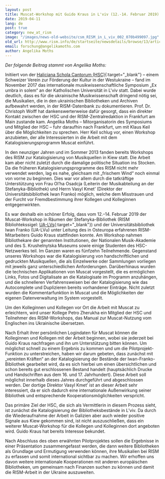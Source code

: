 ```yaml
---
layout: post
title: Muscat-Workshop mit Guido Kraus in L'viv (12.-14. Februar 2019)
date: 2019-04-11
lang: de
post: true
category: new_at_rism
image: "/images/news-old-website/csm_RISM_in_L_viv_002_070b499097.jpg"
old_url: http://www.rism.info/de/startseite/newsdetails/browse/13/article/64/muscat-workshop-with-guido-kraus-in-lviv-12-14-february-2019.html
email: forschung@angelikamoths.com
author: Angelika Moths
---
```


_Der folgende Beitrag stammt von Angelika Moths:_

Initiiert von der [Haliciana Schola Cantorum (HSC)](https://hsc.lviv.ua/){:target="_blank"} – einem Schweizer Verein zur Förderung der Kultur in der Westukraine – fand im November 2017 das internationale musikwissenschaftliche Symposium „Ex umbra in solem“ an der Katholischen Universität in L'viv statt. Dabei wurde deutlich, dass es für die ukrainische Musikwissenschaft dringend nötig sei, die Musikalien, die in den ukrainischen Bibliotheken und Archiven aufbewahrt werden, in der RISM-Datenbank zu dokumentieren. Prof. Dr. Christoph Wolff hat dankenswerterweise dafür gesorgt, dass ein direkter Kontakt zwischen der HSC und der RISM-Zentralredaktion in Frankfurt am Main zustande kam. Angelika Moths – Mitorganisatorin des Symposiums und Mitglied der HSC – fuhr daraufhin nach Frankfurt, um mit Klaus Keil über die Möglichkeiten zu sprechen. Herr Keil schlug vor, einen Workshop anzubieten, der alle Interessierten in die Arbeit mit dem Katalogisierungsprogramm Muscat einführt.

In den neunziger Jahren und im Sommer 2013 fanden bereits Workshops des RISM zur Katalogisierung von Musikquellen in Kiew statt. Die Arbeit kam aber nicht zuletzt durch die damalige politische Situation ins Stocken. Da die früheren Katalogisierungsprogramme des RISM nicht mehr verwendet werden, lag es nahe, gleichsam mit „frischem Wind“ noch einmal von vorne zu beginnen. Dies war vor allem durch die tatkräftige Unterstützung von Frau Ol’ha Osadcja (Leiterin der Musikabteilung an der Stefanyka-Bibliothek) und Herrn Vasyl Kmet’ (Direktor der Universitätsbibliothek Iwan Franko) möglich, welche dem Misstrauen und der Furcht vor Fremdbestimmung ihrer Kollegen und Kolleginnen entgegenwirkten.

Es war deshalb ein schöner Erfolg, dass vom 12.–14. Februar 2019 der Muscat-Workshop in Räumen der Stefanyka-Bibliothek (RISM Bibliohtekssigel: [UA-LVs](https://opac.rism.info/search?View=rism&siglum=UA-LVs){:target="_blank"}) und der Universitätsbibliothek Iwan Franko (UA-LVu) unter Leitung des in Osteuropa erfahrenen RISM-Mitarbeiters Guido Kraus stattfinden konnte. Am Workshop nahmen Bibliothekare der genannten Institutionen, der Nationalen Musik-Akademie und des S. Krushelnytska Museums sowie einige Studenten des HSC-Netzwerkes teil. Im Ganzen waren es fünfzehn Teilnehmende. Gegenstand unseres Workshops war die Katalogisierung von handschriftlichen und gedruckten Musikquellen, die als Einzelwerke oder Sammlungen vorliegen mit jeweils ganz unterschiedlichen Anforderungen. Darüberhinaus wurden die technischen Applikationen von Muscat vorgestellt, die es ermöglichen Links, Fotos und Digitalisate an die Katalogisate im Programm anzuhängen, und die schnelleren Verfahrensweisen bei der Katalogisierung wie das Autocomplete und Duplizieren bereits vorhandener Einträge. Nicht zuletzt wurden die Kommentarfunktion in Muscat und die Möglichkeiten der eigenen Datenverwaltung im System vorgestellt.

Um den Kolleginnen und Kollegen vor Ort die Arbeit mit Muscat zu erleichtern, wird unser Kollege Petro Zherukha ein Mitglied der HSC und Teilnehmer des RISM-Workshops, das Manual zur Muscat-Nutzung vom Englischen ins Ukrainische übersetzen.

Nach Erhalt ihrer persönlichen Logindaten für Muscat können die Kolleginnen und Kollegen mit der Arbeit beginnen, wobei sie jederzeit bei Guido Kraus nachfragen und ihn um Unterstützung bitten können. Um möglichst schnell zu einem Ergebnis zu kommen und um die Pilotprojekt-Funktion zu unterstreichen, haben wir darum gebeten, dass zunächst mit „vereinten Kräften“ an der Katalogisierung der Bestände der Iwan-Franko-Bibliothek gearbeitet wird, da es sich hierbei um einen übersichtlichen und schon bereits gut erschlossenen Bestand handelt (hauptsächlich Drucke und Handschriften aus dem 16. und 17. Jahrhundert). Diese Arbeit soll möglichst innerhalb dieses Jahres durchgeführt und abgeschlossen werden. Der dortige Direktor Vasyl Kmet’ ist an dieser Arbeit sehr interessiert, da er sich dadurch eine internationale Außenwirkung seiner Bibliothek und entsprechende Kooperationsmöglichkeiten verspricht.

Das primäre Ziel der HSC, die sich als Vermittlerin in diesem Prozess sieht, ist zunächst die Katalogisierung der Bibliotheksbestände in L’viv. Da durch die Wiederaufnahme der Arbeit in Galizien aber auch wieder positive Signale aus Kiew gekommen sind, ist nicht auszuschließen, dass ein weiterer Muscat-Workshop für die Kollegen und Kolleginnen dort angeboten wird. Guido Kraus hat bereits Interesse bekundet.

Nach Abschluss des oben erwähnten Pilotprojektes sollen die Ergebnisse in einer Präsentation zusammengefasst werden, die dann weitere Bibliotheken als Grundlage und Ermutigung verwenden können, ihre Musikalien bei RISM zu erfassen und somit international sichtbar zu machen. Wir erhoffen uns davon weitere internationale Kooperationen mit anderen europäischen Bibliotheken, um gemeinsam nach Finanzen suchen zu können und damit die RISM-Arbeit in der Ukraine auszuweiten.
